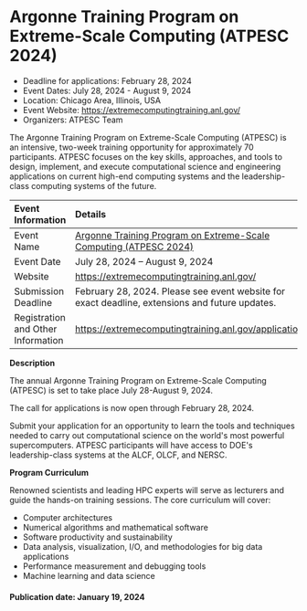 # Argonne Training Program on Extreme-Scale Computing (ATPESC 2024)

- Deadline for applications: February 28, 2024
- Event Dates: July 28, 2024 - August 9, 2024
- Location: Chicago Area, Illinois, USA
- Event Website: https://extremecomputingtraining.anl.gov/
- Organizers: ATPESC Team

<!-- begin deck text -->
The Argonne Training Program on Extreme-Scale Computing (ATPESC) is an intensive, two-week training opportunity for approximately 70 participants. 
ATPESC focuses on the key skills, approaches, and tools to design, implement, and execute computational science and engineering applications on current high-end computing systems and the leadership-class computing systems of the future.

Event Information | Details
:--- | :---			   
Event Name | [Argonne Training Program on Extreme-Scale Computing (ATPESC 2024)](https://extremecomputingtraining.anl.gov/)
Event Date | July 28, 2024 – August 9, 2024
Website | https://extremecomputingtraining.anl.gov/
Submission Deadline | February 28, 2024. Please see event website for exact deadline, extensions and future updates.
Registration and Other Information | https://extremecomputingtraining.anl.gov/application/


**Description** 

The annual Argonne Training Program on Extreme-Scale Computing (ATPESC) is set to take place July 28-August 9, 2024.

The call for applications is now open through February 28, 2024.

Submit your application for an opportunity to learn the tools and techniques needed to carry out computational science on the world's most powerful supercomputers.  ATPESC participants will have access to DOE's leadership-class systems at the ALCF, OLCF, and NERSC.

**Program Curriculum**

Renowned scientists and leading HPC experts will serve as lecturers and guide the hands-on training sessions. The core curriculum will cover:

* Computer architectures
* Numerical algorithms and mathematical software
* Software productivity and sustainability
* Data analysis, visualization, I/O, and methodologies for big data applications
* Performance measurement and debugging tools
* Machine learning and data science


#### Publication date: January 19, 2024

<!---
Publish: yes
Topics: in-person learning, High-performance computing (HPC), Performance at Leadership Computing Facilities
--->
